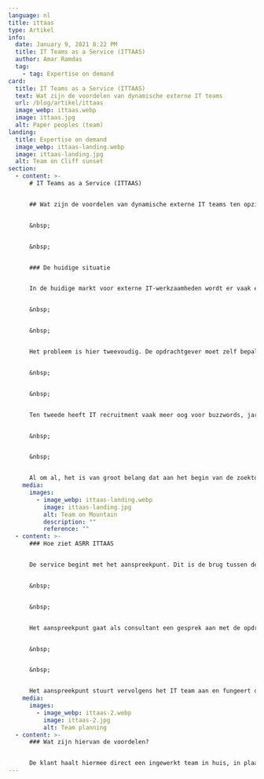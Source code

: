 ```yaml
---
language: nl
title: ittaas
type: Artikel
info:
  date: January 9, 2021 8:22 PM
  title: IT Teams as a Service (ITTAAS)
  author: Amar Ramdas
  tag:
    - tag: Expertise on demand
card:
  title: IT Teams as a Service (ITTAAS)
  text: Wat zijn de voordelen van dynamische externe IT teams
  url: /blog/artikel/ittaas
  image_webp: ittaas.webp
  image: ittaas.jpg
  alt: Paper peoples (team)
landing:
  title: Expertise on demand
  image_webp: ittaas-landing.webp
  image: ittaas-landing.jpg
  alt: Team on Cliff sunset
section:
  - content: >-
      # IT Teams as a Service (ITTAAS)


      ## Wat zijn de voordelen van dynamische externe IT teams ten opzichte van een 1 op 1 recruitment strategie?


      &nbsp;


      &nbsp;


      ### De huidige situatie


      In de huidige markt voor externe IT-werkzaamheden wordt er vaak erg in hokjes gedacht. Een opdrachtgever klopt aan bij een recruitmentbureau en geeft aan wat voor competenties hij of zij denkt nodig te hebben voor de opdracht. De recruiter stelt dan op basis van deze input een opdrachtomschrijving op. Dit resulteert vaak in aparte eisen.


      &nbsp;


      &nbsp;


      Het probleem is hier tweevoudig. De opdrachtgever moet zelf bepalen wat voor expertise hij of zij nodig heeft, terwijl dit soms een erg inhoudelijke vraag is. Er wordt daardoor vaak op voorhand al gekozen voor een verkeerde aanpak. 


      &nbsp;


      &nbsp;


      Ten tweede heeft IT recruitment vaak meer oog voor buzzwords, jaren ervaring en andere zaken. Deze factoren garanderen niet altijd een goede match. Veel IT’ers worden juist afgeschrikt door opdrachten waarin de technische eisen niet kloppen, of waarin er veel termen worden rondgegooid die niets te maken hebben met de technologie of opdracht. Zo spreken opdrachtgevers en de inhuurkrachten vaak een andere taal.


      &nbsp;


      &nbsp;


      Al om al, het is van groot belang dat aan het begin van de zoektocht technische kennis wordt toegepast. Daarmee komen we bij wat in ons opzicht dé oplossing is: IT Teams as a Service.
    media:
      images:
        - image_webp: ittaas-landing.webp
          image: ittaas-landing.jpg
          alt: Team on Mountain
          description: ""
          reference: ""
  - content: >-
      ### Hoe ziet ASRR ITTAAS


      De service begint met het aanspreekpunt. Dit is de brug tussen de Business en IT. Het aanspreekpunt moet inhoudelijke kennis hebben, maar moet ook kunnen relativeren en begrijpen wat belangrijk is voor de opdrachtgever. Communicatie, kennis en begrip zijn hierbij belangrijke karaktereigenschappen.


      &nbsp;


      &nbsp;


      Het aanspreekpunt gaat als consultant een gesprek aan met de opdrachtgever. Hierbij wordt geanalyseerd hoe het huidige proces in het bedrijf gaat, wat de knelpunten zijn en wat de technische oplossing hiervoor zou kunnen zijn.


      &nbsp;


      &nbsp;


      Het aanspreekpunt stuurt vervolgens het IT team aan en fungeert daarbij als product owner. Hierbij staat bewaking van de wensen van de klant centraal. Het IT team bestaat uit developers met verschillende expertises. De samenstelling van het team is dynamisch, op basis van de opdracht. De ene keer bestaat deze uit een volledig front end team, de andere keer ligt de focus meer op back-end, etcetera. Dit zorgt voor minder onnodige overhead en de juiste expertise op de juiste plek
    media:
      images:
        - image_webp: ittaas-2.webp
          image: ittaas-2.jpg
          alt: Team planning
  - content: >-
      ### Wat zijn hiervan de voordelen?


      De klant haalt hiermee direct een ingewerkt team in huis, in plaats van een set aan losse spelers. Dit zorgt voor besparing op gebied van recruitment- en inwerkkosten. Het probleem wordt van begin af aan al begeleid door een specialist. Dit zorgt ervoor dat de visie van de klant goed vertaald kan worden tot een werkend eindproduct. Hierbij wordt de klant volledig ontzorgd. Daarbij is er een centraal aanspreekpunt dat de technische vraagstukken kan vertalen naar taal die de klant begrijpt, zodat er toch nog executive beslissingen kunnen worden gemaakt over belangrijke aspecten binnen het proces. Tot slot kan er worden meegelift op ervaring en oplossingen die opgedaan zijn tijdens processen voor andere klanten.
---
```


